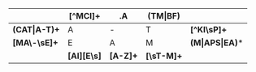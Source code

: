 |                 | [^MCI]+       | .A          | (TM\|BF)      |                   |
|-----------------|---------------|-------------|---------------|-------------------|
| **(CAT\|A-T)+** |       A       |      -      |       T       | **[^KI\sP]+**     |
| **[MA\\-\sE]+**  |       E       |      A      |       M       | **(M\|APS\|EA)*** |
|                 | **[AI][E\s]** | **[A\-Z]+** | **[\sT\-M]+** |                   |